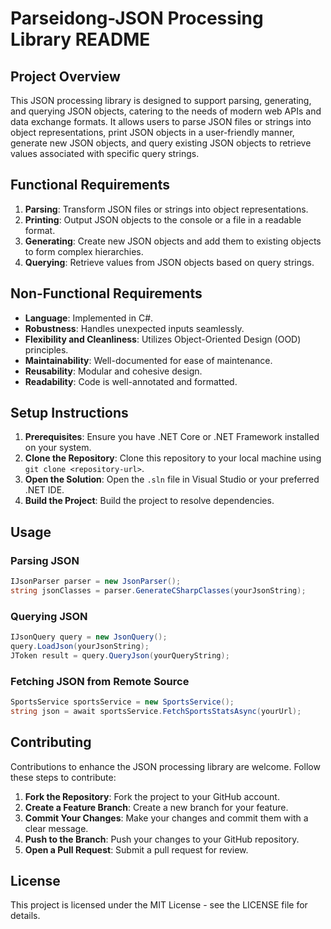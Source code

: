 
# Parseidong-JSON Processing Library README

## Project Overview

This JSON processing library is designed to support parsing, generating, and querying JSON objects, catering to the needs of modern web APIs and data exchange formats. It allows users to parse JSON files or strings into object representations, print JSON objects in a user-friendly manner, generate new JSON objects, and query existing JSON objects to retrieve values associated with specific query strings.

## Functional Requirements

1. **Parsing**: Transform JSON files or strings into object representations.
2. **Printing**: Output JSON objects to the console or a file in a readable format.
3. **Generating**: Create new JSON objects and add them to existing objects to form complex hierarchies.
4. **Querying**: Retrieve values from JSON objects based on query strings.

## Non-Functional Requirements

- **Language**: Implemented in C#.
- **Robustness**: Handles unexpected inputs seamlessly.
- **Flexibility and Cleanliness**: Utilizes Object-Oriented Design (OOD) principles.
- **Maintainability**: Well-documented for ease of maintenance.
- **Reusability**: Modular and cohesive design.
- **Readability**: Code is well-annotated and formatted.

## Setup Instructions

1. **Prerequisites**: Ensure you have .NET Core or .NET Framework installed on your system.
2. **Clone the Repository**: Clone this repository to your local machine using `git clone <repository-url>`.
3. **Open the Solution**: Open the `.sln` file in Visual Studio or your preferred .NET IDE.
4. **Build the Project**: Build the project to resolve dependencies.

## Usage

### Parsing JSON

```csharp
IJsonParser parser = new JsonParser();
string jsonClasses = parser.GenerateCSharpClasses(yourJsonString);
```

### Querying JSON

```csharp
IJsonQuery query = new JsonQuery();
query.LoadJson(yourJsonString);
JToken result = query.QueryJson(yourQueryString);
```

### Fetching JSON from Remote Source

```csharp
SportsService sportsService = new SportsService();
string json = await sportsService.FetchSportsStatsAsync(yourUrl);
```

## Contributing

Contributions to enhance the JSON processing library are welcome. Follow these steps to contribute:

1. **Fork the Repository**: Fork the project to your GitHub account.
2. **Create a Feature Branch**: Create a new branch for your feature.
3. **Commit Your Changes**: Make your changes and commit them with a clear message.
4. **Push to the Branch**: Push your changes to your GitHub repository.
5. **Open a Pull Request**: Submit a pull request for review.

## License

This project is licensed under the MIT License - see the LICENSE file for details.
